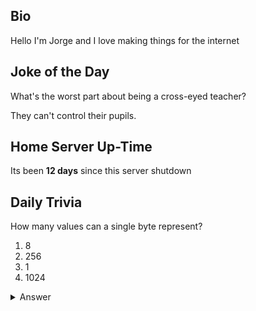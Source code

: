 ## Bio

Hello I'm Jorge and I love making things for the internet

## Joke of the Day

What's the worst part about being a cross-eyed teacher?

They can't control their pupils.

## Home Server Up-Time

Its been **12 days** since this server shutdown


## Daily Trivia

How many values can a single byte represent?
 1. 8
 2. 256
 3. 1
 4. 1024

<details>
  <summary>Answer</summary>
  256
</details>
